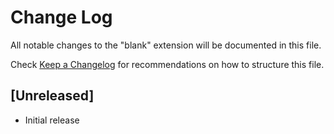 # Change Log

All notable changes to the "blank" extension will be documented in this file.

Check [Keep a Changelog](http://keepachangelog.com/) for recommendations on how to structure this file.

## [Unreleased]

- Initial release
